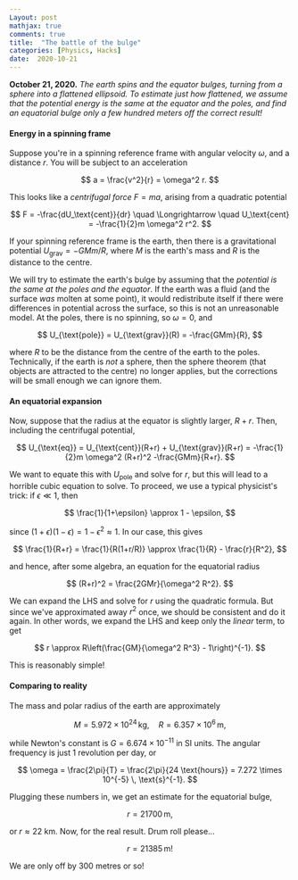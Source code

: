 ```yaml
---
Layout: post
mathjax: true
comments: true
title:  "The battle of the bulge"
categories: [Physics, Hacks]
date:  2020-10-21
---
```


**October 21, 2020.** *The earth spins and the equator bulges, turning
  from a sphere into a flattened ellipsoid. To estimate just how
  flattened, we assume that the potential energy is the same at the
  equator and the poles, and find an equatorial bulge only a few
  hundred meters off the correct result!*

#### Energy in a spinning frame

Suppose you're in a spinning reference frame with angular velocity
$\omega$, and a distance $r$.
You will be subject to an acceleration

$$
a = \frac{v^2}{r} = \omega^2 r.
$$

This looks like a *centrifugal force* $F = ma$, arising from a quadratic
potential

$$
F = -\frac{dU_\text{cent}}{dr} \quad \Longrightarrow \quad U_\text{cent} = -\frac{1}{2}m
\omega^2 r^2.
$$

If your spinning reference frame is the earth, then there is a
gravitational potential $U_\text{grav} = -GMm/R$, where $M$ is the
earth's mass and $R$ is the distance to the centre.

We will try to estimate the earth's bulge by assuming that the
*potential is the same at the poles and the equator*.
If the earth was a fluid (and the surface *was* molten at some point),
it would redistribute itself if there were differences in potential
across the surface, so this is not an unreasonable model.
At the poles, there is no spinning, so $\omega = 0$, and

$$
U_{\text{pole}} = U_{\text{grav}}(R) = -\frac{GMm}{R},
$$

where $R$ to be the distance from the centre of the earth to the
poles.
Technically, if the earth is *not* a sphere, then the sphere theorem
(that objects are attracted to the centre) no longer applies, but the
corrections will be small enough we can ignore them.

#### An equatorial expansion

Now, suppose that the radius at the equator is slightly larger, $R +
r$.
Then, including the centrifugal potential,

$$
U_{\text{eq}} = U_{\text{cent}}(R+r) + U_{\text{grav}}(R+r) = -\frac{1}{2}m
\omega^2 (R+r)^2 -\frac{GMm}{R+r}.
$$

We want to equate this with $U_\text{pole}$ and solve for $r$, but
this will lead to a horrible cubic equation to solve.
To proceed, we use a typical physicist's trick: if $\epsilon \ll 1$, then

$$
\frac{1}{1+\epsilon} \approx 1 - \epsilon,
$$

since $(1+\epsilon)(1-\epsilon) = 1 - \epsilon^2 \approx 1$.
In our case, this gives

$$
\frac{1}{R+r} = \frac{1}{R(1+r/R)} \approx \frac{1}{R} - \frac{r}{R^2},
$$

and hence, after some algebra, an equation for the equatorial radius

$$
(R+r)^2 = \frac{2GMr}{\omega^2 R^2}.
$$

We can expand the LHS and solve for $r$ using the quadratic formula.
But since we've approximated away $r^2$ once, we should be consistent
and do it again.
In other words, we expand the LHS and keep only the *linear* term, to get

$$
r \approx R\left(\frac{GM}{\omega^2 R^3} - 1\right)^{-1}.
$$

This is reasonably simple!

<!-- $$ r^2+2r\left(R - \frac{2GM}{R^2}\right) + R^2 = 0 \quad -->
<!-- \Longrightarrow \quad R + r = \frac{2GM}{R^2} + \sqrt{\left(R - -->
<!-- \frac{2GM}{R^2}\right) \left(R + \frac{2GM}{R^2}\right)\right]}. $$-->
<!-- \sqrt{\left(R - \frac{2GM}{R^2}\right)^2 - R^2} -->

#### Comparing to reality

The mass and polar radius of the earth are approximately

$$
M = 5.972 \times 10^{24} \, \text{kg}, \quad R = 6.357 \times 10^6 \, \text{m},
$$

while Newton's constant is $G = 6.674 \times 10^{-11}$ in SI units.
The angular frequency is just 1 revolution per day, or

$$
\omega = \frac{2\pi}{T} = \frac{2\pi}{24 \text{hours}} = 7.272 \times
10^{-5} \, \text{s}^{-1}.
$$

Plugging these numbers in, we get an estimate for the equatorial
bulge,

$$
r = 21700 \, \text{m},
$$

or $r \approx 22 \text{ km}$.
Now, for the real result. Drum roll please...

$$
r = 21385 \, \text{m}!
$$

We are only off by $300$ metres or so!

<!-- (6.357 \times 10^6)\left(\frac{(6.674 \times 10^(-11))(5.972 \times 10^(24))}{(7.272 \times
10^{-5})^2 (6.357 \times 10^6)^3} - 1\right)^(-1) -->
